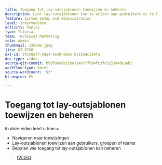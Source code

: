 ```yaml
---
title: Toegang tot lay-outsjablonen toewijzen en beheren
description: Leer lay-outsjablonen toe te wijzen aan gebruikers en te bepalen wie toegang kan beheren.
feature: System Setup and Administration
level: Intermediate
activity: deploy
type: Tutorial
team: Technical Marketing
role: Admin
thumbnail: 335080.jpeg
jira: KT-8766
exl-id: 9f250af7-0da4-4e50-80de-52136dc350fa
doc-type: video
source-git-commit: bbdf99c6bc1be714077fd94fc3f8325394de36b3
workflow-type: tm+mt
source-wordcount: '53'
ht-degree: 0%

---
```


# Toegang tot lay-outsjablonen toewijzen en beheren

In deze video leert u hoe u:

* Navigeren naar toewijzingen
* Lay-outsjablonen toewijzen aan gebruikers, groepen of teams
* Bepalen wie toegang tot lay-outsjablonen kan beheren

>[!VIDEO](https://video.tv.adobe.com/v/3432331/?quality=12&learn=on&enablevpops=1&captions=dut)
